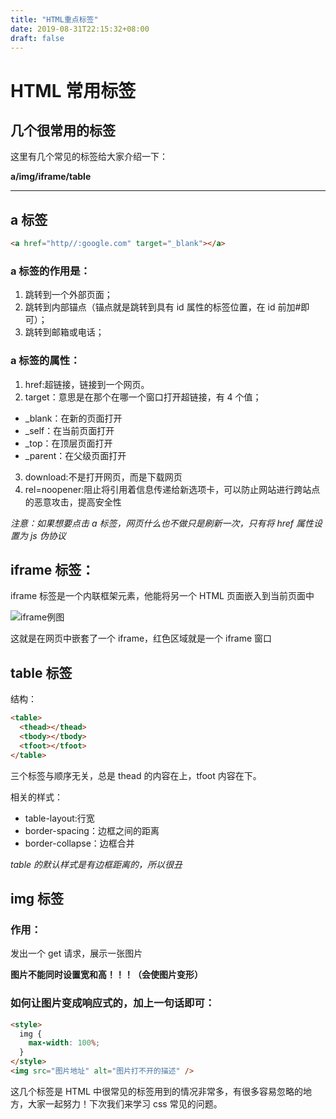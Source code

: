 ```yaml
---
title: "HTML重点标签"
date: 2019-08-31T22:15:32+08:00
draft: false
---
```


# HTML 常用标签

## 几个很常用的标签

这里有几个常见的标签给大家介绍一下：

**a/img/iframe/table**

---

## a 标签

```html
<a href="http//:google.com" target="_blank"></a>
```

### a 标签的作用是：

1. 跳转到一个外部页面；
2. 跳转到内部锚点（锚点就是跳转到具有 id 属性的标签位置，在 id 前加#即可）；
3. 跳转到邮箱或电话；

### a 标签的属性：

1. href:超链接，链接到一个网页。
2. target：意思是在那个在哪一个窗口打开超链接，有 4 个值；

- \_blank：在新的页面打开
- \_self：在当前页面打开
- \_top：在顶层页面打开
- \_parent：在父级页面打开

3. download:不是打开网页，而是下载网页
4. rel=noopener:阻止将引用着信息传递给新选项卡，可以防止网站进行跨站点的恶意攻击，提高安全性

_注意：如果想要点击 a 标签，网页什么也不做只是刷新一次，只有将 href 属性设置为 js 伪协议_

## iframe 标签：

iframe 标签是一个内联框架元素，他能将另一个 HTML 页面嵌入到当前页面中

![iframe例图](/images/4.1.PNG)

这就是在网页中嵌套了一个 iframe，红色区域就是一个 iframe 窗口

## table 标签

结构：

```html
<table>
  <thead></thead>
  <tbody></tbody>
  <tfoot></tfoot>
</table>
```

三个标签与顺序无关，总是 thead 的内容在上，tfoot 内容在下。

相关的样式：

- table-layout:行宽
- border-spacing：边框之间的距离
- border-collapse：边框合并

_table 的默认样式是有边框距离的，所以很丑_

## img 标签

### 作用：

发出一个 get 请求，展示一张图片

**图片不能同时设置宽和高！！！（会使图片变形）**

### 如何让图片变成响应式的，加上一句话即可：

```html
<style>
  img {
    max-width: 100%;
  }
</style>
<img src="图片地址" alt="图片打不开的描述" />
```

这几个标签是 HTML 中很常见的标签用到的情况非常多，有很多容易忽略的地方，大家一起努力！下次我们来学习 css 常见的问题。
